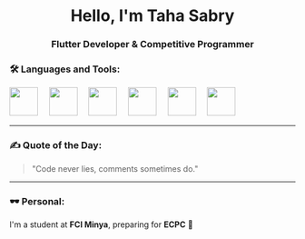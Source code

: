 <h1 align="center">Hello, I'm Taha Sabry</h1>
<h3 align="center">Flutter Developer & Competitive Programmer</h3>


### 🛠️ Languages and Tools:
<p align="left">
  <img src="https://cdn.jsdelivr.net/gh/devicons/devicon/icons/cplusplus/cplusplus-original.svg" width="50" />
  &nbsp;&nbsp;&nbsp;
  <img src="https://cdn.jsdelivr.net/gh/devicons/devicon/icons/csharp/csharp-original.svg" width="50" />
  &nbsp;&nbsp;&nbsp;
  <img src="https://cdn.jsdelivr.net/gh/devicons/devicon/icons/dart/dart-original.svg" width="50" />
  &nbsp;&nbsp;&nbsp;
  <img src="https://cdn.jsdelivr.net/gh/devicons/devicon/icons/flutter/flutter-original.svg" width="50" />
  &nbsp;&nbsp;&nbsp;
  <img src="https://cdn.jsdelivr.net/gh/devicons/devicon/icons/firebase/firebase-plain.svg" width="50" />
  &nbsp;&nbsp;&nbsp;
  <img src="https://cdn.jsdelivr.net/gh/devicons/devicon/icons/git/git-original.svg" width="50" />
  
---



### ✍️ Quote of the Day:
> "Code never lies, comments sometimes do."

---

### 🕶 Personal:
I'm a student at **FCI Minya**, preparing for **ECPC** 🚀
